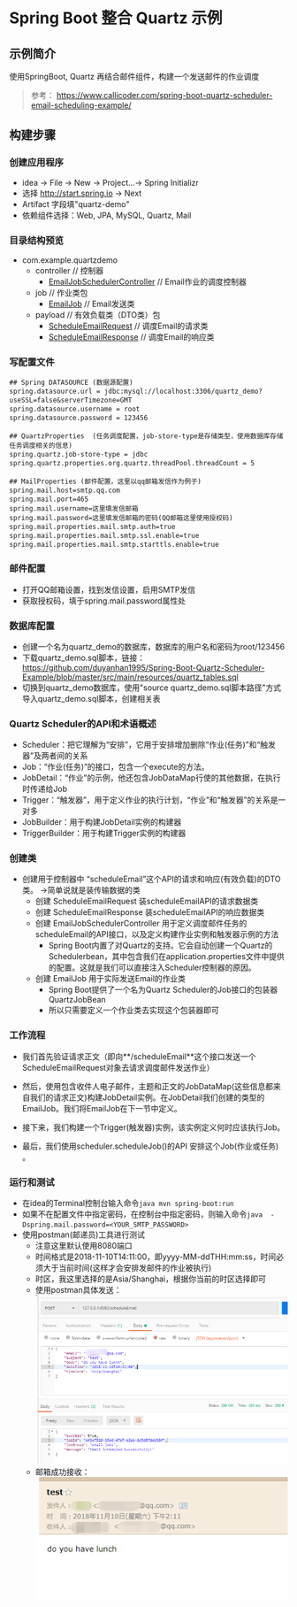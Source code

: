 # Spring Boot 整合 Quartz 示例
## 示例简介
使用SpringBoot, Quartz 再结合邮件组件，构建一个发送邮件的作业调度
> 参考： https://www.callicoder.com/spring-boot-quartz-scheduler-email-scheduling-example/
## 构建步骤
### 创建应用程序
 - idea -> File -> New -> Project...-> Spring Initializr
 - 选择 http://start.spring.io -> Next
 - Artifact 字段填"quartz-demo"
 - 依赖组件选择：Web, JPA, MySQL, Quartz, Mail

### 目录结构预览
 - com.example.quartzdemo
     - controller // 控制器
         - [EmailJobSchedulerController](https://github.com/duyanhan1995/Spring-Boot-Quartz-Scheduler-Example/blob/master/src/main/java/com/example/quartzdemo/controller/EmailJobSchedulerController.java) // Email作业的调度控制器
     - job // 作业类包
         - [EmailJob](https://github.com/duyanhan1995/Spring-Boot-Quartz-Scheduler-Example/blob/master/src/main/java/com/example/quartzdemo/job/EmailJob.java) // Email发送类
     - payload // 有效负载类（DTO类）包
         - [ScheduleEmailRequest](https://github.com/duyanhan1995/Spring-Boot-Quartz-Scheduler-Example/blob/master/src/main/java/com/example/quartzdemo/payload/ScheduleEmailRequest.java)     // 调度Email的请求类
         - [ScheduleEmailResponse](https://github.com/duyanhan1995/Spring-Boot-Quartz-Scheduler-Example/blob/master/src/main/java/com/example/quartzdemo/payload/ScheduleEmailResponse.java)    // 调度Email的响应类
         
### 写配置文件
```properties
## Spring DATASOURCE (数据源配置)
spring.datasource.url = jdbc:mysql://localhost:3306/quartz_demo?useSSL=false&serverTimezone=GMT
spring.datasource.username = root
spring.datasource.password = 123456

## QuartzProperties  (任务调度配置，job-store-type是存储类型，使用数据库存储任务调度相关的信息)
spring.quartz.job-store-type = jdbc
spring.quartz.properties.org.quartz.threadPool.threadCount = 5

## MailProperties (邮件配置，这里以qq邮箱发信作为例子)
spring.mail.host=smtp.qq.com
spring.mail.port=465
spring.mail.username=这里填发信邮箱
spring.mail.password=这里填发信邮箱的密码(QQ邮箱这里使用授权码)
spring.mail.properties.mail.smtp.auth=true
spring.mail.properties.mail.smtp.ssl.enable=true
spring.mail.properties.mail.smtp.starttls.enable=true
```
### 邮件配置
 - 打开QQ邮箱设置，找到发信设置，启用SMTP发信
 - 获取授权码，填于spring.mail.password属性处

### 数据库配置
 - 创建一个名为quartz_demo的数据库，数据库的用户名和密码为root/123456
 - 下载quartz_demo.sql脚本，链接：https://github.com/duyanhan1995/Spring-Boot-Quartz-Scheduler-Example/blob/master/src/main/resources/quartz_tables.sql
 - 切换到quartz_demo数据库，使用"source quartz_demo.sql脚本路径"方式导入quartz_demo.sql脚本，创建相关表

### Quartz Scheduler的API和术语概述
 - Scheduler：把它理解为“安排”，它用于安排增加删除“作业(任务)”和“触发器”及两者间的关系
 - Job：“作业(任务)”的接口，包含一个execute的方法。
 - JobDetail：“作业”的示例，他还包含JobDataMap行使的其他数据，在执行时传递给Job
 - Trigger：“触发器”，用于定义作业的执行计划，“作业”和“触发器”的关系是一对多
 - JobBuilder：用于构建JobDetail实例的构建器
 - TriggerBuilder：用于构建Trigger实例的构建器
 
### 创建类
  - 创建用于控制器中 “scheduleEmail”这个API的请求和响应(有效负载)的DTO类。 ->简单说就是装传输数据的类
     - 创建 ScheduleEmailRequest   装scheduleEmailAPI的请求数据类
     - 创建 ScheduleEmailResponse   装scheduleEmailAPI的响应数据类
     - 创建 EmailJobSchedulerController  用于定义调度邮件任务的scheduleEmail的API接口，以及定义构建作业实例和触发器示例的方法
        - Spring Boot内置了对Quartz的支持。它会自动创建一个Quartz的Schedulerbean，其中包含我们在application.properties文件中提供的配置。这就是我们可以直接注入Scheduler控制器的原因。
     - 创建 EmailJob 用于实际发送Email的作业类
        - Spring Boot提供了一个名为Quartz Scheduler的Job接口的包装器QuartzJobBean
        - 所以只需要定义一个作业类去实现这个包装器即可
   
### 工作流程
  - 我们首先验证请求正文（即向**/scheduleEmail**这个接口发送一个ScheduleEmailRequest对象去请求调度邮件发送作业）
   
  - 然后，使用包含收件人电子邮件，主题和正文的JobDataMap(这些信息都来自我们的请求正文)构建JobDetail实例。在JobDetail我们创建的类型的EmailJob。我们将EmailJob在下一节中定义。
   
  - 接下来，我们构建一个Trigger(触发器)实例，该实例定义何时应该执行Job。
   
  - 最后，我们使用scheduler.scheduleJob()的API 安排这个Job(作业或任务) 。
 
### 运行和测试
 - 在idea的Terminal控制台输入命令```java mvn spring-boot:run```
 - 如果不在配置文件中指定密码，在控制台中指定密码，则输入命令```java  -Dspring.mail.password=<YOUR_SMTP_PASSWORD>```
 - 使用postman(邮递员)工具进行测试
    - 注意这里默认使用8080端口
    - 时间格式是2018-11-10T14:11:00，即yyyy-MM-ddTHH:mm:ss，时间必须大于当前时间(这样才会安排发邮件的作业被执行)
    - 时区，我这里选择的是Asia/Shanghai，根据你当前的时区选择即可
    - 使用postman具体发送：
       ![avatar](https://raw.githubusercontent.com/duyanhan1995/Spring-Boot-Quartz-Scheduler-Example/master/src/main/resources/postmanTestScheduleEmail.png)
    - 邮箱成功接收：
       ![avatar](https://raw.githubusercontent.com/duyanhan1995/Spring-Boot-Quartz-Scheduler-Example/master/src/main/resources/postmanTestScheduleEmailSuccess.png)